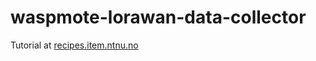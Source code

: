 # waspmote-lorawan-data-collector
Tutorial at [recipes.item.ntnu.no](http://recipes.item.ntnu.no/using-node-red-mongodb-to-gather-and-publish-data-on-a-raspberry-pi)
